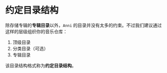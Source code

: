 # 约定目录结构

除存储专辑的**专辑目录**以外，`Anni` 的目录并没有太多的约束。不过我们建议通过这样的层级组织你的音乐仓库：

1. 顶级目录
2. 分类目录（可选）
3. 专辑目录

该目录结构格式称为**约定目录结构**。
